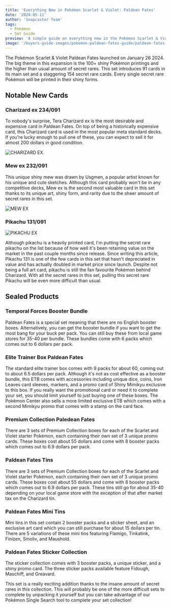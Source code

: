 ```yaml
---
title: 'Everything New in Pokémon Scarlet & Violet: Paldean Fates'
date: '2024-05-11'
author: 'Snapcaster Team'
tags:
  - Pokémon
  - Set Guide
preview: 'A simple guide on everything new in the Pokémon Scarlet & Violet: Paldean Fates Set'
image: '/buyers-guide-images/pokemon-paldean-fates-guide/paldean-fates-banner.png'
---
```


The Pokémon Scarlet & Violet Paldean Fates launched on January 26 2024. The big theme in this expansion is the 100+ shiny Pokémon printings and the higher than usual amount of secret rares. This set introduces 91 cards in its main set and a staggering 154 secret rare cards. Every single secret rare Pokémon will be printed in their shiny forms.

## Notable New Cards

### Charizard ex 234/091

To nobody's surprise, Tera Charizard ex is the most desirable and expensive card in Paldean Fates. On top of being a historically expensive card, this Charizard card is used in the most popular meta standard decks. If you're lucky enough to pull one of these, you can expect to sell it for almost 200 dollars in good condition.

![CHARIZARD EX](/buyers-guide-images/pokemon-paldean-fates-guide/charizard.jpg)

### Mew ex 232/091

This unique shiny mew was drawn by Usgmen, a popular artist known for his unique and cute sketches. Although this card probably won't be in any competitive decks, Mew ex is the second most valuable card in this set thanks to its unique art, shiny form, and rarity due to the sheer amount of secret rares in this set.

![MEW EX](/buyers-guide-images/pokemon-paldean-fates-guide/mew.jpg)

### Pikachu 131/091

![PIKACHU EX](/buyers-guide-images/pokemon-paldean-fates-guide/pikachu.jpg)

Although pikachu is a heavily printed card, I'm putting the secret rare pikachu on the list because of how well it's been retaining value on the market in the past couple months since release. Since writing this article, Pikachu 131 is one of the few cards in this set that hasn't depreciated in value and has actually doubled in market price since launch. Despite not being a full art card, pikachu is still the fan favourite Pokémon behind Charizard. With all the secret rares in this set, pulling this secret rare Pikachu will be even more difficult than usual.

## Sealed Products

### Temporal Forces Booster Bundle

Paldean Fates is a special set meaning that there are no English booster boxes. Alternatively, you can get the booster bundle if you want to get the most bang for your buck per pack. You can still buy these from local game stores for 35-40 per bundle. These bundles come with 6 packs which comes out to 6 dollars per pack.

### Elite Trainer Box Paldean Fates

The standard elite trainer box comes with 9 packs for about 60, coming out to about 6.5 dollars per pack. Although it's not as cost effective as a booster bundle, this ETB comes with accessories including unique dice, coins, Iron Leaves card sleeves, markers, and a promo card of Shiny Mimikyu exclusive to this box. If you really want the promotional card or need it to complete your set, you should limit yourself to just buying one of these boxes. The Pokémon Center also sells a more limited exclusive ETB which comes with a second Mimikyu promo that comes with a stamp on the card face.

### Premium Collection Paledean Fates

There are 3 sets of Premium Collection boxes for each of the Scarlet and Violet starter Pokémon, each containing their own set of 3 unique promo cards. These boxes cost about 55 dollars and come with 8 booster packs which comes out to 6.9 dollars per pack.

### Paldean Fates Tins

There are 3 sets of Premium Collection boxes for each of the Scarlet and Violet starter Pokémon, each containing their own set of 3 unique promo cards. These boxes cost about 55 dollars and come with 8 booster packs which comes out to 6.9 dollars per pack. These tins still go for about 35-40 depending on your local game store with the exception of that after market tax on the Charizard tin.

### Paldean Fates Mini Tins

Mini tins in this set contain 2 booster packs and a sticker sheet, and an exclusive art card which you can still purchase for about 15 dollars per tin. There are 5 variations of these mini tins featuring Flamigo, Tinkatink, Finizen, Smoliv, and Maushold.

### Paldean Fates Sticker Collection

The sticker collection comes with 3 booster packs, a unique sticker, and a shiny promo card. The three sticker packs available feature Fidough, Maschiff, and Greavard.

This set is a really exciting addition thanks to the insane amount of secret rares in this collection. This will probably be one of the more difficult sets to complete by unpacking it yourself but you can take advantage of our Pokémon Single Search tool to complete your set collection!
